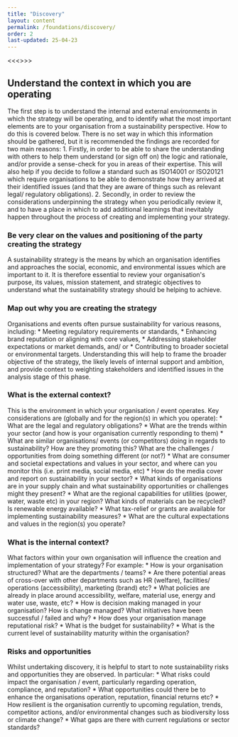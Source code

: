 ```yaml
---
title: "Discovery"
layout: content
permalink: /foundations/discovery/
order: 2
last-updated: 25-04-23
---
```


<<<<Draft content>>>>

<h2>Understand the context in which you are operating</h3>
The first step is to understand the internal and external environments in which the strategy will be operating, and to identify what the most important elements are to your organisation from a sustainability perspective.  How to do this is covered below.   There is no set way in which this information should be gathered, but it is recommended the findings are recorded for two main reasons:
1. Firstly, in order to be able to share the understanding with others to help them understand (or sign off on) the logic and rationale, and/or provide a sense-check for you in areas of their expertise.  This will also help if you decide to follow a standard such as ISO14001 or ISO20121 which require organisations to be able to demonstrate how they arrived at their identified issues (and that they are aware of things such as relevant legal/ regulatory obligations).  
2. Secondly, in order to review the considerations underpinning the strategy when you periodically review it, and to have a place in which to add additional learnings that inevitably happen throughout the process of creating and implementing your strategy.  

<h3>Be very clear on the values and positioning of the party creating the strategy</h3>
A sustainability strategy is the means by which an organisation identifies and approaches the social, economic, and environmental issues which are important to it.  It is therefore essential to review your organisation's purpose, its values, mission statement, and strategic objectives to understand what the sustainability strategy should be helping to achieve.

<h3>Map out why you are creating the strategy</h3>
Organisations and events often pursue sustainability for various reasons, including:
* Meeting regulatory requirements or standards,
* Enhancing brand reputation or aligning with core values,
* Addressing stakeholder expectations or market demands, and/ or
* Contributing to broader societal or environmental targets.
Understanding this will help to frame the broader objective of the strategy, the likely levels of internal support and ambition, and provide context to weighting stakeholders and identified issues in the analysis stage of this phase.

<h3>What is the external context?</h3>
This is the environment in which your organisation / event operates.  Key considerations are (globally and for the region(s) in which you operate):
* What are the legal and regulatory obligations?
* What are the trends within your sector (and how is your organisation currently responding to them)
* What are similar organisations/ events (or competitors) doing in regards to sustainability?  How are they promoting this?  What are the challenges / opportunities from doing something different (or not?)
* What are consumer and societal expectations and values in your sector, and where can you monitor this (i.e. print media, social media, etc)
* How do the media cover and report on sustainability in your sector?
* What kinds of organisations are in your supply chain and what sustainability opportunities or challenges might they present?
* What are the regional capabilities for utilities (power, water, waste etc) in your region?  What kinds of materials can be recycled?  Is renewable energy available?
* What tax-relief or grants are available for implementing sustainability measures?
* What are the cultural expectations and values in the region(s) you operate?
<h3>What is the internal context?</h3>
What factors within your own organisation will influence the creation and implementation of your strategy?  For example:
* How is your organisation structured?  What are the departments / teams?
* Are there potential areas of cross-over with other departments such as HR (welfare), facilities/ operations (accessibility), marketing (brand) etc?
* What policies are already in place around accessibility, welfare, material use, energy and water use, waste, etc?
* How is decision making managed in your organisation?  How is change managed?  What initiatives have been successful / failed and why?
* How does your organisation manage reputational risk?  
* What is the budget for sustainability?
* What is the current level of sustainability maturity within the organisation?  

<h3>Risks and opportunities</h3>
Whilst undertaking discovery, it is helpful to start to note sustainability risks and opportunities they are observed.  In particular:
* What risks could impact the organisation / event, particularly regarding operation, compliance, and reputation?
* What opportunities could there be to enhance the organisations operation, reputation, financial returns etc?
* How resilient is the organisation currently to upcoming regulation, trends, competitor actions, and/or environmental changes such as biodiversity loss or climate change?
* What gaps are there with current regulations or sector standards?  

